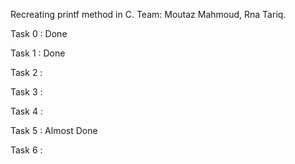 Recreating printf method in C.
Team: Moutaz Mahmoud, Rna Tariq.

Task 0 : Done

Task 1 : Done

Task 2 :

Task 3 : 

Task 4 : 

Task 5 : Almost Done

Task 6 : 
